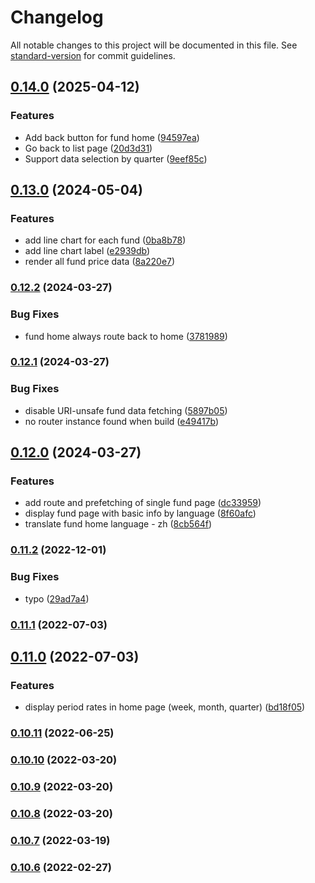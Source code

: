 # Changelog

All notable changes to this project will be documented in this file. See [standard-version](https://github.com/conventional-changelog/standard-version) for commit guidelines.

## [0.14.0](https://github.com/michchan/fund-price-monitor-next/compare/v0.13.0...v0.14.0) (2025-04-12)


### Features

* Add back button for fund home ([94597ea](https://github.com/michchan/fund-price-monitor-next/commit/94597ead175c0653e3e664622478e64f0d7ec448))
* Go back to list page ([20d3d31](https://github.com/michchan/fund-price-monitor-next/commit/20d3d3175d503f58126d43613de3db724fabc72d))
* Support data selection by quarter ([9eef85c](https://github.com/michchan/fund-price-monitor-next/commit/9eef85c9924c80e39a4f9054b3d45fcc79f5ae95))

## [0.13.0](https://github.com/michchan/fund-price-monitor-next/compare/v0.12.2...v0.13.0) (2024-05-04)


### Features

* add line chart for each fund ([0ba8b78](https://github.com/michchan/fund-price-monitor-next/commit/0ba8b7846c71eccd325ef701e0c04cad8339d8ce))
* add line chart label ([e2939db](https://github.com/michchan/fund-price-monitor-next/commit/e2939db0a28a40757a6b195d4d160431a9d98b41))
* render all fund price data ([8a220e7](https://github.com/michchan/fund-price-monitor-next/commit/8a220e77f155ca81af6df66dcf854709e6358187))

### [0.12.2](https://github.com/michchan/fund-price-monitor-next/compare/v0.12.1...v0.12.2) (2024-03-27)


### Bug Fixes

* fund home always route back to home ([3781989](https://github.com/michchan/fund-price-monitor-next/commit/3781989ffaecac705ea25819becaa8f2fb386c0e))

### [0.12.1](https://github.com/michchan/fund-price-monitor-next/compare/v0.12.0...v0.12.1) (2024-03-27)


### Bug Fixes

* disable URI-unsafe fund data fetching ([5897b05](https://github.com/michchan/fund-price-monitor-next/commit/5897b05e544ecd760fc7c609a18154885fd46159))
* no router instance found when build ([e49417b](https://github.com/michchan/fund-price-monitor-next/commit/e49417bc02a0e731532e0a3bfa522310223b88b7))

## [0.12.0](https://github.com/michchan/fund-price-monitor-next/compare/v0.11.2...v0.12.0) (2024-03-27)


### Features

* add route and prefetching of single fund page ([dc33959](https://github.com/michchan/fund-price-monitor-next/commit/dc339592b66a5ff4dfcdf01c697142a58621964f))
* display fund page with basic info by language ([8f60afc](https://github.com/michchan/fund-price-monitor-next/commit/8f60afc7929ee66312fb2a5d9ef757a559971200))
* translate fund home language - zh ([8cb564f](https://github.com/michchan/fund-price-monitor-next/commit/8cb564f8481c2efd887e03d64d2981f215831a2d))

### [0.11.2](https://github.com/michchan/fund-price-monitor-next/compare/v0.11.1...v0.11.2) (2022-12-01)


### Bug Fixes

* typo ([29ad7a4](https://github.com/michchan/fund-price-monitor-next/commit/29ad7a479eaa6a46c4deab604701e87d2dd646f1))

### [0.11.1](https://github.com/michchan/fund-price-monitor-next/compare/v0.11.0...v0.11.1) (2022-07-03)

## [0.11.0](https://github.com/michchan/fund-price-monitor-next/compare/v0.10.11...v0.11.0) (2022-07-03)


### Features

* display period rates in home page (week, month, quarter) ([bd18f05](https://github.com/michchan/fund-price-monitor-next/commit/bd18f0572388fdbb27c3e679090a90bc1277d3a1))

### [0.10.11](https://github.com/michchan/fund-price-monitor-next/compare/v0.10.10...v0.10.11) (2022-06-25)

### [0.10.10](https://github.com/michchan/fund-price-monitor-next/compare/v0.10.9...v0.10.10) (2022-03-20)

### [0.10.9](https://github.com/michchan/fund-price-monitor-next/compare/v0.10.8...v0.10.9) (2022-03-20)

### [0.10.8](https://github.com/michchan/fund-price-monitor-next/compare/v0.10.7...v0.10.8) (2022-03-20)

### [0.10.7](https://github.com/michchan/fund-price-monitor-next/compare/v0.10.6...v0.10.7) (2022-03-19)

### [0.10.6](https://github.com/michchan/fund-price-monitor-next/compare/v0.10.5...v0.10.6) (2022-02-27)
